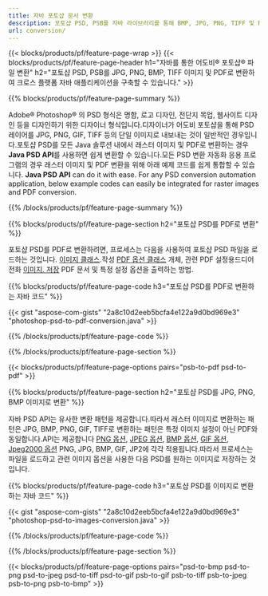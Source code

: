 ```yaml
---
title: 자바 포토샵 문서 변환
description: 포토샵 PSD, PSB를 자바 라이브러리를 통해 BMP, JPG, PNG, TIFF 및 PDF를 포함한 이미지로 변환합니다.
url: conversion/
---
```


{{< blocks/products/pf/feature-page-wrap >}}
{{< blocks/products/pf/feature-page-header h1="자바를 통한 어도비® 포토샵® 파일 변환" h2="포토샵 PSD, PSB를 JPG, PNG, BMP, TIFF 이미지 및 PDF로 변환하여 크로스 플랫폼 자바 애플리케이션을 구축할 수 있습니다." >}}

{{% blocks/products/pf/feature-page-summary %}}

Adobe® Photoshop® 의 PSD 형식은 명함, 로고 디자인, 전단지 목업, 웹사이트 디자인 등을 디자인하기 위한 디자이너 형식입니다.디자이너가 어도비 포토샵을 통해 PSD 레이어를 JPG, PNG, GIF, TIFF 등의 단일 이미지로 내보내는 것이 일반적인 경우입니다.포토샵 PSD를 모든 Java 솔루션 내에서 래스터 이미지 및 PDF로 변환하는 경우**Java PSD API**를 사용하면 쉽게 변환할 수 있습니다.모든 PSD 변환 자동화 응용 프로그램의 경우 래스터 이미지 및 PDF 변환을 위해 아래 예제 코드를 쉽게 통합할 수 있습니다. **Java PSD API** can do it with ease. For any PSD conversion automation application, below example codes can easily be integrated for raster images and PDF conversion.

{{% /blocks/products/pf/feature-page-summary %}}

{{% blocks/products/pf/feature-page-section h2="포토샵 PSD를 PDF로 변환" %}}

포토샵 PSD를 PDF로 변환하려면, 프로세스는 다음을 사용하여 포토샵 PSD 파일을 로드하는 것입니다. [이미지 클래스](https://apireference.aspose.com/psd/java/com.aspose.psd/Image).작성 [PDF 옵션 클래스](https://apireference.aspose.com/psd/java/com.aspose.psd.imageoptions/PdfOptions) 개체, 관련 PDF 설정용드디어 전화 [이미지. 저장](https://apireference.aspose.com/psd/java/com.aspose.psd/Image#save-java.lang.String-com.aspose.psd.ImageOptionsBase-) PDF 문서 및 특정 설정 옵션을 출력하는 방법.

{{% blocks/products/pf/feature-page-code h3="포토샵 PSD를 PDF로 변환하는 자바 코드" %}}

{{< gist "aspose-com-gists" "2a8c10d2eeb5bcfa4e122a9d0bd969e3" "photoshop-psd-to-pdf-conversion.java" >}}

{{% /blocks/products/pf/feature-page-code %}}

{{% /blocks/products/pf/feature-page-section %}}

{{< blocks/products/pf/feature-page-options pairs="psb-to-pdf psd-to-pdf" >}}

{{% blocks/products/pf/feature-page-section h2="포토샵 PSD를 JPG, PNG, BMP 이미지로 변환" %}}

자바 PSD API는 유사한 변환 패턴을 제공합니다.따라서 래스터 이미지로 변환하는 패턴은 JPG, BMP, PNG, GIF, TIFF로 변환하는 패턴은 특정 이미지 설정이 아닌 PDF와 동일합니다.API는 제공합니다 [PNG 옵션](https://apireference.aspose.com/psd/java/com.aspose.psd.imageoptions/PngOptions), [JPEG 옵션](https://apireference.aspose.com/psd/java/com.aspose.psd.imageoptions/JpegOptions), [BMP 옵션](https://apireference.aspose.com/psd/java/com.aspose.psd.imageoptions/BmpOptions), [GIF 옵션](https://apireference.aspose.com/psd/java/com.aspose.psd.imageoptions/GifOptions), [Jpeg2000 옵션](https://apireference.aspose.com/psd/java/com.aspose.psd.imageoptions/Jpeg2000Options) PNG, JPG, BMP, GIF, JP2에 각각 적용됩니다.따라서 프로세스는 파일을 로드하고 관련 이미지 옵션을 사용한 다음 PSD를 원하는 이미지로 저장하는 것입니다.

{{% blocks/products/pf/feature-page-code h3="포토샵 PSD를 이미지로 변환하는 자바 코드" %}}

{{< gist "aspose-com-gists" "2a8c10d2eeb5bcfa4e122a9d0bd969e3" "photoshop-psd-to-images-conversion.java" >}}

{{% /blocks/products/pf/feature-page-code %}}

{{% /blocks/products/pf/feature-page-section %}}

{{< blocks/products/pf/feature-page-options pairs="psd-to-bmp psd-to-png psd-to-jpeg psd-to-tiff psd-to-gif psb-to-gif psb-to-tiff psb-to-jpeg psb-to-png psb-to-bmp" >}}
